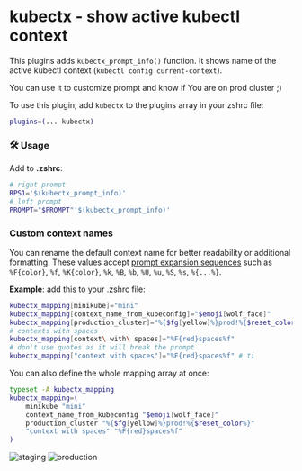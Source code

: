 # kubectx - show active kubectl context

This plugins adds `kubectx_prompt_info()` function. It shows name of the active
kubectl context (`kubectl config current-context`).

You can use it to customize prompt and know if You are on prod cluster ;)

To use this plugin, add `kubectx` to the plugins array in your zshrc file:

```zsh
plugins=(... kubectx)
```

### 🛠️ Usage

Add to **.zshrc**:

```zsh
# right prompt
RPS1='$(kubectx_prompt_info)'
# left prompt
PROMPT="$PROMPT"'$(kubectx_prompt_info)'
```

### Custom context names

You can rename the default context name for better readability or additional
formatting. These values accept
[prompt expansion sequences](http://zsh.sourceforge.net/Doc/Release/Prompt-Expansion.html)
such as `%F{color}`, `%f`, `%K{color}`, `%k`, `%B`, `%b`, `%U`, `%u`, `%S`,
`%s`, `%{...%}`.

**Example**: add this to your .zshrc file:

```zsh
kubectx_mapping[minikube]="mini"
kubectx_mapping[context_name_from_kubeconfig]="$emoji[wolf_face]"
kubectx_mapping[production_cluster]="%{$fg[yellow]%}prod!%{$reset_color%}"
# contexts with spaces
kubectx_mapping[context\ with\ spaces]="%F{red}spaces%f"
# don't use quotes as it will break the prompt
kubectx_mapping["context with spaces"]="%F{red}spaces%f" # ti
```

You can also define the whole mapping array at once:

```zsh
typeset -A kubectx_mapping
kubectx_mapping=(
	minikube "mini"
	context_name_from_kubeconfig "$emoji[wolf_face]"
	production_cluster "%{$fg[yellow]%}prod!%{$reset_color%}"
	"context with spaces" "%F{red}spaces%f"
)
```

![staging](stage.png) ![production](prod.png)
